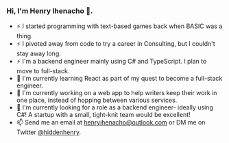 ### Hi, I'm Henry Ihenacho 👋.

- ⚡ I started programming with text-based games back when BASIC was a thing.
- ⚡ I pivoted away from code to try a career in Consulting, but I couldn't stay away long.
- ⚡ I'm a backend engineer mainly using C# and TypeScript. I plan to move to full-stack.
- 🌱 I'm currently learning React as part of my quest to become a full-stack engineer.
- 🔭 I'm currently working on a web app to help writers keep their work in one place, instead of hopping between various services.
- 🏢 I'm currently looking for a role as a backend engineer- ideally using C#! A startup with a small, tight-knit team would be excellent!
- 📫 Send me an email at [henryihenacho@outlook.com](mailto:henryihenacho@outlook.com) or DM me on Twitter [@hiddenhenry](https://twitter.com/hiddenhenry).

<!--
**henrychris/henrychris** is a ✨ _special_ ✨ repository because its `README.md` (this file) appears on your GitHub profile.

Here are some ideas to get you started:

- 🔭 I’m currently working on ...
- 🌱 I’m currently learning ...
- 👯 I’m looking to collaborate on ...
- 🤔 I’m looking for help with ...
- 💬 Ask me about ...
- 📫 How to reach me: ...
- 😄 Pronouns: ...
- ⚡ Fun fact: ...
-->
